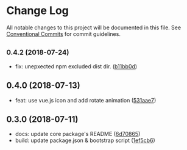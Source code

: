 # Change Log

All notable changes to this project will be documented in this file.
See [Conventional Commits](https://conventionalcommits.org) for commit guidelines.

<a name="0.4.2"></a>
## <small>0.4.2 (2018-07-24)</small>

* fix: unepxected npm excluded dist dir. ([b11bb0d](https://github.com/ulivz/vue-foldable/commit/b11bb0d))




<a name="0.4.0"></a>
## 0.4.0 (2018-07-13)

* feat: use vue.js icon and add rotate animation ([531aae7](https://github.com/ulivz/vue-foldable/commit/531aae7))




<a name="0.3.0"></a>
## 0.3.0 (2018-07-11)

* docs: update core package's README ([6d70865](https://github.com/ulivz/vue-foldable/commit/6d70865))
* build: update package.json & bootstrap script ([1ef5cb6](https://github.com/ulivz/vue-foldable/commit/1ef5cb6))
